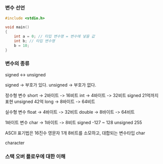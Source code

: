 ### 변수 선언

```c
#include <stdio.h>

void main()
{
    int a = 0; // 타입 변수명 = 변수에 넣을 값
    int b; // 타입 변수명
    b = 10;
}
```

### 변수의 종류

signed <-> unsigned

signed -> 부호가 있다.
unsigned -> 부호가 없다.

정수형 변수
short -> 2바이트 -> 16비트
int -> 4바이트 -> 32비트 signed 21억까지 표현 unsigned 42억
long -> 8바이트 -> 64비트

실수형 변수
float -> 4바이트 -> 32비트
double -> 8바이트 -> 64비트

1바이트 변수
char -> 1바이트 -> 8비트
signed -127 ~ 128
unsigned 255

ASCII 표기법은 16진수
영문자 1개 8비트를 소모하고, 대합되는 변수타입 char

character



### 스택 오버 플로우에 대한 이해
